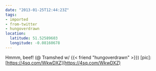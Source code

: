 ```yaml
---
date: "2013-01-25T12:44:23Z"
tags:
- imported
- from-twitter
- hungoverdrawn
location:
  latitude: 51.52589603
  longitude: -0.08160678
---
```

Hmmm, beef! \(@ Tramshed w/ {{< friend "hungoverdrawn" >}}) \[pic\]: [https://4sq.com/WkwDXZ](https://4sq.com/WkwDXZ)
